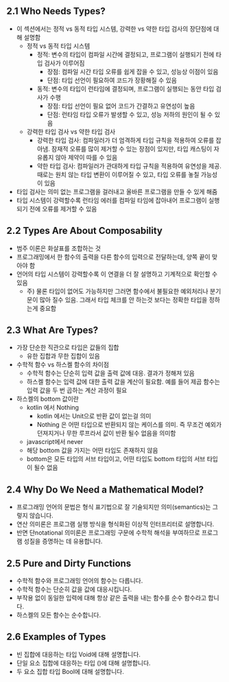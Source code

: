 ## 2.1 Who Needs Types?
- 이 섹션에서는 정적 vs 동적 타입 시스템, 강력한 vs 약한 타입 검사의 장단점에 대해 설명함
    - 정적 vs 동적 타입 시스템
        - 정적: 변수의 타입이 컴파일 시간에 결정되고, 프로그램이 실행되기 전에 타입 검사가 이루어짐
            - 장점: 컴파일 시간 타입 오류를 쉽게 잡을 수 있고, 성능상 이점이 있음
            - 단점: 타입 선언이 필요하여 코드가 장황해질 수 있음
        - 동적: 변수의 타입이 런타임에 결정되며, 프로그램이 실행되는 동안 타입 검사가 수행
            - 장점: 타입 선언이 필요 없어 코드가 간결하고 유연성이 높음
            - 단점: 런타임 타입 오류가 발생할 수 있고, 성능 저하의 원인이 될 수 있음
    - 강력한 타입 검사 vs 약한 타입 검사
        - 강력한 타입 검사: 컴파일러가 더 엄격하게 타입 규칙을 적용하여 오류를 잡아냄. 잠재적 오류를 많이 제거할 수 있는 장점이 있지만, 타입 캐스팅이 자유롭지 않아 제약이 따를 수 있음
        - 약한 타입 검사: 컴파일러가 관대하게 타입 규칙을 적용하여 유연성을 제공. 때로는 원치 않는 타입 변환이 이루어질 수 있고, 타입 오류를 놓칠 가능성이 있음
- 타입 검사는 의미 없는 프로그램을 걸러내고 올바른 프로그램을 만들 수 있게 해줌
- 타입 시스템이 강력할수록 런타임 에러를 컴파일 타임에 잡아내어 프로그램이 실행되기 전에 오류를 제거할 수 있음

## 2.2 Types Are About Composability
- 범주 이론은 화살표를 조합하는 것
- 프로그래밍에서 한 함수의 출력을 다른 함수의 입력으로 전달하는데, 양쪽 끝이 맞아야 함
- 언어의 타입 시스템이 강력할수록 이 연결을 더 잘 설명하고 기계적으로 확인할 수 있음
    - 주) 물론 타입이 없어도 가능하지만 그러면 함수에서 불필요한 예외처리나 분기문이 많아 질수 있음. 그래서 타입 체크를 안 하는것 보다는 정확한 타입을 정하는게 중요함

## 2.3 What Are Types?
- 가장 단순한 직관으로 타입은 값들의 집합
    - 유한 집합과 무한 집합이 있음
- 수학적 함수 vs 하스켈 함수의 차이점
    - 수학적 함수는 단순히 입력 값을 출력 값에 대응. 결과가 정해져 있음
    - 하스켈 함수는 입력 값에 대한 출력 값을 계산이 필요함. 예를 들어 제곱 함수는 입력 값을 두 번 곱하는 계산 과정이 필요
- 하스켈의 bottom 값이란
    - kotlin 에서 Nothing
        - kotlin 에서는 Unit으로 반환 값이 없는걸 의미
        - Nothing 은 어떤 타입으로 반환되지 않는 케이스를 의미. 즉 무조건 예외가 던져지거나 무한 루프라서 값이 반환 될수 없음을 의미함
    - javascript에서 never
    - 해당 bottom 값을 가지는 어떤 타입도 존재하지 않음
    - bottom은 모든 타입의 서브 타입이고, 어떤 타입도 bottom 타입의 서브 타입이 될수 없음

## 2.4 Why Do We Need a Mathematical Model?
- 프로그래밍 언어의 문법은 형식 표기법으로 잘 기술되지만 의미(semantics)는 그렇지 않습니다.
- 연산 의미론은 프로그램 실행 방식을 형식화된 이상적 인터프리터로 설명합니다.
- 반면 단notational 의미론은 프로그래밍 구문에 수학적 해석을 부여하므로 프로그램 성질을 증명하는 데 유용합니다.

## 2.5 Pure and Dirty Functions
- 수학적 함수와 프로그래밍 언어의 함수는 다릅니다.
- 수학적 함수는 단순히 값을 값에 대응시킵니다.
- 부작용 없이 동일한 입력에 대해 항상 같은 출력을 내는 함수를 순수 함수라고 합니다.
- 하스켈의 모든 함수는 순수합니다.

## 2.6 Examples of Types
- 빈 집합에 대응하는 타입 Void에 대해 설명합니다.
- 단일 요소 집합에 대응하는 타입 ()에 대해 설명합니다.
- 두 요소 집합 타입 Bool에 대해 설명합니다.

